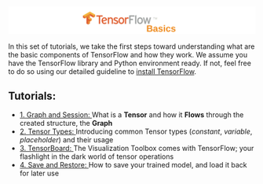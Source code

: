 ![](Tutorials/files/title_basics.png)

In this set of tutorials, we take the first steps toward understanding what are the basic components of TensorFlow and how they work. We assume you have the TensorFlow library and Python environment ready. If not, feel free to do so using our detailed guideline to [install TensorFlow](https://github.com/easy-tensorflow/easy-tensorflow/blob/master/0_Install_TensorFlow/README.md).

## Tutorials:
* [1. Graph and Session: ](https://github.com/easy-tensorflow/easy-tensorflow/blob/master/1_TensorFlow_Basics/Tutorials/1_Graph_and_Session.ipynb)
    What is a __Tensor__ and how it __Flows__ through the created structure, the __Graph__
* [2. Tensor Types: ](https://github.com/easy-tensorflow/easy-tensorflow/blob/master/1_TensorFlow_Basics/Tutorials/2_Tensor_Types.ipynb)
    Introducing common Tensor types (_constant_, _variable_, _placeholder_) and their usage
* [3. TensorBoard: ](https://github.com/easy-tensorflow/easy-tensorflow/blob/master/1_TensorFlow_Basics/Tutorials/3_Introduction_to_Tensorboard.ipynb)
    The Visualization Toolbox comes with TensorFlow; your flashlight in the dark world of tensor operations
* [4. Save and Restore: ](https://github.com/easy-tensorflow/easy-tensorflow/blob/master/1_TensorFlow_Basics/Tutorials/4_Save_and_Restore.ipynb)
    How to save your trained model, and load it back for later use



